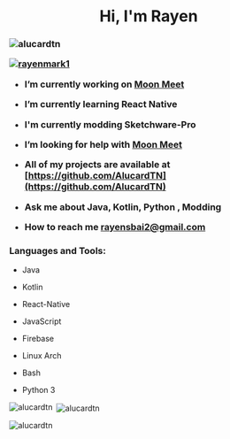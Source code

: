 <h1 align="center">Hi, I'm Rayen</h1>
<h3 align="center a passionate Mobile developer</h3>

<p align="left"> <img src="https://komarev.com/ghpvc/?username=alucardtn&label=Profile%20views&color=0e75b6&style=flat" alt="alucardtn" /> </p>

<p align="left"> <a href="https://twitter.com/rayenmark1" target="blank"><img src="https://img.shields.io/twitter/follow/rayenmark1?logo=twitter&style=for-the-badge" alt="rayenmark1" /></a> </p>

-  I’m currently working on [Moon Meet](https://github.com/AlucardTn/MoonMeet)

-  I’m currently learning **React Native**

-  I'm currently modding **Sketchware-Pro**

-  I’m looking for help with [Moon Meet](https://github.com/AlucardTn/MoonMeet)

-  All of my projects are available at [https://github.com/AlucardTN](https://github.com/AlucardTN)

-  Ask me about **Java, Kotlin, Python , Modding**

-  How to reach me **rayensbai2@gmail.com**

<h3 align="left">Languages and Tools:</h3>
<p align="left"> 

- Java

- Kotlin
 
- React-Native

- JavaScript

- Firebase
 
- Linux Arch

- Bash

- Python 3
</p>

<p><img align="left" src="https://github-readme-stats.vercel.app/api/top-langs?username=alucardtn&show_icons=true&locale=en&layout=compact" alt="alucardtn" /></p>


<p>&nbsp;<img align="center" src="https://github-readme-stats.vercel.app/api?username=alucardtn&show_icons=true&locale=en" alt="alucardtn" /></p>


<p><img align="center" src="https://github-readme-streak-stats.herokuapp.com/?user=alucardtn&" alt="alucardtn" /></p>

